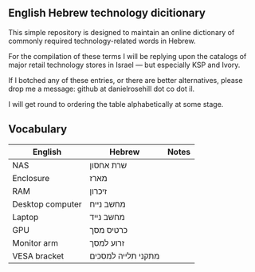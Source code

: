 ## English Hebrew technology dicitionary

This simple repository is designed to maintain an online dictionary of commonly required technology-related words in Hebrew.

For the compilation of these terms I will be replying upon the catalogs of major retail technology stores in Israel — but especially KSP and Ivory. 

If I botched any of these entries, or there are better alternatives, please drop me a message: github at danielrosehill dot co dot il.

I will get round to ordering the table alphabetically at some stage.

## Vocabulary

| English          | Hebrew             | Notes |
|------------------|--------------------|-------|
| NAS              | שרת אחסון          |       |
| Enclosure        | מארז               |       |
| RAM              | זיכרון             |       |
| Desktop computer | מחשב נייח          |       |
| Laptop           | מחשב נייד          |       |
| GPU              | כרטיס מסך          |       |
| Monitor arm      | זרוע למסך          |       |
| VESA bracket     | מתקני תלייה למסכים |       |
